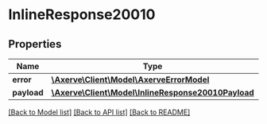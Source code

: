 # InlineResponse20010

## Properties
Name | Type | Description | Notes
------------ | ------------- | ------------- | -------------
**error** | [**\Axerve\Client\Model\AxerveErrorModel**](InlineResponse2001Error.md) |  | [optional] 
**payload** | [**\Axerve\Client\Model\InlineResponse20010Payload**](InlineResponse2003Payload.md) |  | [optional] 

[[Back to Model list]](../../README.md#documentation-for-models) [[Back to API list]](../../README.md#documentation-for-api-endpoints) [[Back to README]](../../README.md)

